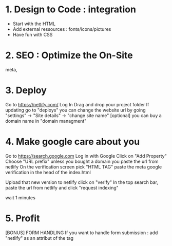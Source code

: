# 1. Design to Code : integration
- Start with the HTML
- Add external ressources :  fonts/icons/pictures
- Have fun with CSS

# 2. SEO : Optimize the On-Site
meta, 

# 3. Deploy
Go to https://netlify.com/
Log In
Drag and drop your project folder
If updating go to "deploys"
you can change the website url by going "settings" -> "Site details" -> "change site name"
[optional] you can buy a domain name in "domain managment"


# 4. Make google care about you
Go to https://search.google.com
Log in with Google
Click on "Add Property"
Choose "URL prefix" unless you bought a domain
you paste the url from netlify
On the verification screen pick "HTML TAG"
paste the meta google verification in the head of the index.html

Upload that new version to netlify
click on "verify"
In the top search bar, paste the url from netlify and click "request indexing"

wait 1 minutes

# 5. Profit

[BONUS] FORM HANDLING
If you want to handle form submission : add "netlify" as an attribut of the  tag